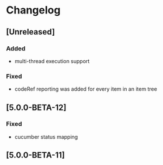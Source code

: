 # Changelog

## [Unreleased]
### Added
- multi-thread execution support
### Fixed
- codeRef reporting was added for every item in an item tree

## [5.0.0-BETA-12]
### Fixed
- cucumber status mapping

## [5.0.0-BETA-11]
